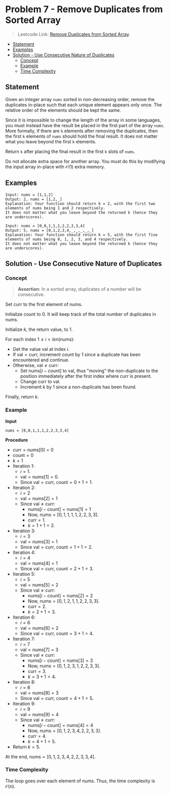 # <!-- omit in toc --> Problem 7 - Remove Duplicates from Sorted Array

> Leetcode Link: [Remove Duplicates from Sorted Array](https://leetcode.com/problems/remove-duplicates-from-sorted-array/).

- [Statement](#statement)
- [Examples](#examples)
- [Solution - Use Consecutive Nature of Duplicates](#solution---use-consecutive-nature-of-duplicates)
  - [Concept](#concept)
  - [Example](#example)
  - [Time Complexity](#time-complexity)

## Statement

Given an integer array `nums` sorted in non-decreasing order, remove the duplicates in-place such that each unique element appears only once. The relative order of the elements should be kept the same.

Since it is impossible to change the length of the array in some languages, you must instead have the result be placed in the first part of the array `nums`. More formally, if there are `k` elements after removing the duplicates, then the first `k` elements of `nums` should hold the final result. It does not matter what you leave beyond the first `k` elements.

Return `k` after placing the final result in the first `k` slots of `nums`.

Do not allocate extra space for another array. You must do this by modifying the input array in-place with $\mathcal{O}(1)$ extra memory.

## Examples

```block
Input: nums = [1,1,2]
Output: 2, nums = [1,2,_]
Explanation: Your function should return k = 2, with the first two elements of nums being 1 and 2 respectively.
It does not matter what you leave beyond the returned k (hence they are underscores).
```

```block
Input: nums = [0,0,1,1,1,2,2,3,3,4]
Output: 5, nums = [0,1,2,3,4,_,_,_,_,_]
Explanation: Your function should return k = 5, with the first five elements of nums being 0, 1, 2, 3, and 4 respectively.
It does not matter what you leave beyond the returned k (hence they are underscores).
```

## Solution - Use Consecutive Nature of Duplicates

### Concept

> **Assertion**: In a sorted array, duplicates of a number will be consecutive.

Set $\text{curr}$ to the first element of $\text{nums}$.

Initialize $\text{count}$ to $0$. It will keep track of the total number of duplicates in $\text{nums}$.

Initialize $k$, the return value, to $1$.

For each index $1 \le i \lt len(\text{nums})$:

- Get the value $\text{val}$ at index $i$.
- If $\text{val} = \text{curr}$, increment $\text{count}$ by $1$ since a duplicate has been encountered and continue.
- Otherwise, $\text{val} \not = \text{curr}$:
  - Set $\text{nums}[i-\text{count}]$ to $\text{val}$, thus "moving" the non-duplicate to the position immediately after the first index where $\text{curr}$ is present.
  - Change $\text{curr}$ to $\text{val}$.
  - Increment $k$ by $1$ since a non-duplicate has been found.

Finally, return $k$.

### Example

**Input**

```block
nums = [0,0,1,1,1,2,2,3,3,4]
```

**Procedure**

- $\text{curr} = \text{nums}[0] = 0$
- $\text{count} = 0$
- $k = 1$
- Iteration 1:
  - $i = 1$.
  - $\text{val} = \text{nums}[1] = 0$.
  - Since $\text{val} = \text{curr}$, $\text{count} = 0 + 1 = 1$.
- Iteration 2:
  - $i = 2$
  - $\text{val} = \text{nums}[2] = 1$
  - Since $\text{val} \not = \text{curr}$:
    - $\text{nums}[i - \text{count}] = \text{nums}[1] = 1$
    - Now, $\text{nums} = [0, 1, 1, 1, 1, 2, 2, 3, 3]$.
    - $\text{curr} = 1$.
    - $k = 1 + 1 = 2$.
- Iteration 3:
  - $i = 3$
  - $\text{val} = \text{nums}[3] = 1$
  - Since $\text{val} = \text{curr}$, $\text{count} = 1 + 1 = 2$.
- Iteration 4:
  - $i = 4$
  - $\text{val} = \text{nums}[4] = 1$
  - Since $\text{val} = \text{curr}$, $\text{count} = 2 + 1 = 3$.
- Iteration 5:
  - $i = 5$
  - $\text{val} = \text{nums}[5] = 2$
  - Since $\text{val} \not = \text{curr}$:
    - $\text{nums}[i - \text{count}] = \text{nums}[2] = 2$
    - Now, $\text{nums} = [0, 1, 2, 1, 1, 2, 2, 3, 3]$.
    - $\text{curr} = 2$.
    - $k = 2 + 1 = 3$.
- Iteration 6:
  - $i = 6$
  - $\text{val} = \text{nums}[6] = 2$
  - Since $\text{val} = \text{curr}$, $\text{count} = 3 + 1 = 4$.
- Iteration 7:
  - $i = 7$
  - $\text{val} = \text{nums}[7] = 3$
  - Since $\text{val} \not = \text{curr}$:
    - $\text{nums}[i - \text{count}] = \text{nums}[3] = 3$
    - Now, $\text{nums} = [0, 1, 2, 3, 1, 2, 2, 3, 3]$.
    - $\text{curr} = 3$.
    - $k = 3 + 1 = 4$.
- Iteration 8:
  - $i = 8$
  - $\text{val} = \text{nums}[8] = 3$
  - Since $\text{val} = \text{curr}$, $\text{count} = 4 + 1 = 5$.
- Iteration 9:
  - $i = 9$
  - $\text{val} = \text{nums}[9] = 4$
  - Since $\text{val} \not = \text{curr}$:
    - $\text{nums}[i - \text{count}] = \text{nums}[4] = 4$
    - Now, $\text{nums} = [0, 1, 2, 3, 4, 2, 2, 3, 3]$.
    - $\text{curr} = 4$.
    - $k = 4 + 1 = 5$.
- Return $k = 5$.

At the end, $\text{nums} = [0, 1, 2, 3, 4, 2, 2, 3, 3, 4]$.

### Time Complexity

The loop goes over each element of $\text{nums}$. Thus, the time complexity is $\mathcal{O}(n)$.
